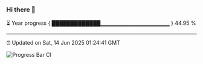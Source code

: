 ### Hi there 👋

⏳ Year progress { █████████████▁▁▁▁▁▁▁▁▁▁▁▁▁▁▁▁▁ } 44.95 %

---

⏰ Updated on Sat, 14 Jun 2025 01:24:41 GMT

![Progress Bar CI](https://github.com/JuvenileQ/Progress-Bar-CI/workflows/main/badge.svg)
